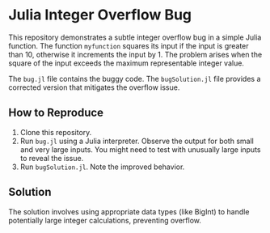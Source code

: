 # Julia Integer Overflow Bug

This repository demonstrates a subtle integer overflow bug in a simple Julia function.  The function `myfunction` squares its input if the input is greater than 10, otherwise it increments the input by 1.  The problem arises when the square of the input exceeds the maximum representable integer value. 

The `bug.jl` file contains the buggy code.  The `bugSolution.jl` file provides a corrected version that mitigates the overflow issue.

## How to Reproduce

1. Clone this repository.
2. Run `bug.jl` using a Julia interpreter.  Observe the output for both small and very large inputs. You might need to test with unusually large inputs to reveal the issue.
3. Run `bugSolution.jl`. Note the improved behavior.

## Solution

The solution involves using appropriate data types (like BigInt) to handle potentially large integer calculations, preventing overflow.